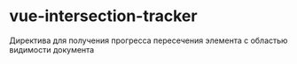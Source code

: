 # vue-intersection-tracker
Директива для получения прогресса пересечения элемента с областью видимости документа
